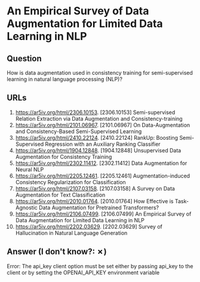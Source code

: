 # An Empirical Survey of Data Augmentation for Limited Data Learning in NLP

## Question

How is data augmentation used in consistency training for semi-supervised learning in natural language processing (NLP)?

## URLs

1. https://ar5iv.org/html/2306.10153. [2306.10153] Semi-supervised Relation Extraction via Data Augmentation and Consistency-training
2. https://ar5iv.org/html/2101.06967. [2101.06967] On Data-Augmentation and Consistency-Based Semi-Supervised Learning
3. https://ar5iv.org/html/2410.22124. [2410.22124] RankUp: Boosting Semi-Supervised Regression with an Auxiliary Ranking Classifier
4. https://ar5iv.org/html/1904.12848. [1904.12848] Unsupervised Data Augmentation for Consistency Training
5. https://ar5iv.org/html/2302.11412. [2302.11412] Data Augmentation for Neural NLP
6. https://ar5iv.org/html/2205.12461. [2205.12461] Augmentation-induced Consistency Regularization for Classification
7. https://ar5iv.org/html/2107.03158. [2107.03158] A Survey on Data Augmentation for Text Classification
8. https://ar5iv.org/html/2010.01764. [2010.01764] How Effective is Task-Agnostic Data Augmentation for Pretrained Transformers?
9. https://ar5iv.org/html/2106.07499. [2106.07499] An Empirical Survey of Data Augmentation for Limited Data Learning in NLP
10. https://ar5iv.org/html/2202.03629. [2202.03629] Survey of Hallucination in Natural Language Generation

## Answer (I don't know?: ✗)

Error: The api_key client option must be set either by passing api_key to the client or by setting the OPENAI_API_KEY environment variable